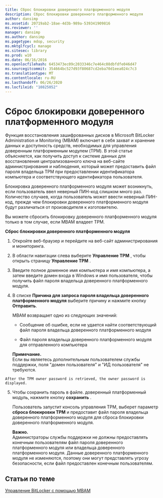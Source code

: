 ```yaml
---
title: Сброс блокировки доверенного платформенного модуля
description: Сброс блокировки доверенного платформенного модуля
author: dansimp
ms.assetid: 20719ab2-18ae-4d3b-989a-539341909816
ms.reviewer: ''
manager: dansimp
ms.author: dansimp
ms.pagetype: mdop, security
ms.mktglfcycl: manage
ms.sitesec: library
ms.prod: w10
ms.date: 06/16/2016
ms.openlocfilehash: 6453473ec09c2033346c7e464c08dbfdfe046d47
ms.sourcegitcommit: 354664bc527d93f80687cd2eba70d1eea024c7c3
ms.translationtype: MT
ms.contentlocale: ru-RU
ms.lasthandoff: 06/26/2020
ms.locfileid: "10825052"
---
```

# Сброс блокировки доверенного платформенного модуля


Функция восстановления зашифрованных дисков в Microsoft BitLocker Administration и Monitoring (MBAM) включает в себя захват и хранение данных и доступность средств, необходимых для управления доверенным платформенным модулем (TPM). В этой статье объясняется, как получить доступ к системе данных для восстановления централизованного ключа на веб-сайте администрирования и наблюдения, который может предоставить файл пароля владельца TPM при предоставлении идентификатора компьютера и соответствующего идентификатора пользователя.

Блокировка доверенного платформенного модуля может возникнуть, если пользователь ввел неверный ПИН-код слишком много раз. Количество случаев, когда пользователь может ввести неверный ПИН-код, прежде чем блокировки доверенного платформенного модуля будут различаться от производителя к изготовителю.

Вы можете сбросить блокировку доверенного платформенного модуля только в том случае, если MBAM владеет TPM.

**Сброс блокировки доверенного платформенного модуля**

1.  Откройте веб-браузер и перейдите на веб-сайт администрирования и мониторинга.

2.  В области навигации слева выберите **Управление TPM** , чтобы открыть страницу **Управление TPM** .

3.  Введите полное доменное имя компьютера и имя компьютера, а затем введите домен входа в Windows и имя пользователя, чтобы получить файл пароля владельца доверенного платформенного модуля.

4.  В списке **Причина для запроса пароля владельца доверенного платформенного модуля** выберите причину и нажмите кнопку **Отправить**.

    MBAM возвращает одно из следующих значений:

    -   Сообщение об ошибке, если не удается найти соответствующий файл пароля владельца доверенного платформенного модуля

    -   Файл пароля владельца доверенного платформенного модуля для отправленного компьютера

    **Примечание.**  
    Если вы являетесь дополнительным пользователем службы поддержки, поля "домен пользователя" и "ИД пользователя" не требуются.



~~~
After the TPM owner password is retrieved, the owner password is displayed.
~~~

5. Чтобы сохранить пароль в файле. доверенный платформенный модуль, нажмите кнопку **сохранить** .

   Пользователь запустит консоль управления TPM, выберет параметр **сброса блокировки TPM** и предоставит файл пароля владельца доверенного платформенного модуля для сброса блокировки доверенного платформенного модуля.

   **Важно.**  
   Администраторы службы поддержки не должны предоставлять конечным пользователям файл пароля доверенного платформенного модуля или владельца доверенного платформенного модуля. Данные доверенного платформенного модуля не изменяются, поэтому они могут представлять угрозу безопасности, если файл предоставлен конечным пользователям.



## Статьи по теме


[Управление BitLocker с помощью MBAM](performing-bitlocker-management-with-mbam-mbam-2.md)









